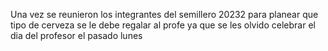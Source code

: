 Una vez se reunieron los integrantes del semillero 20232
para planear que tipo de cerveza se le debe regalar al profe
ya que se les olvido celebrar el dia del profesor el pasado lunes